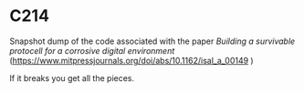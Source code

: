 # C214

Snapshot dump of the code associated with the paper _Building a survivable protocell for a corrosive digital environment_ (https://www.mitpressjournals.org/doi/abs/10.1162/isal_a_00149 )

If it breaks you get all the pieces.

